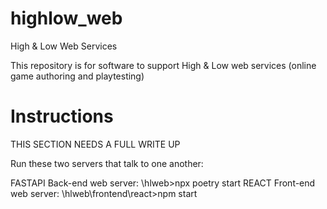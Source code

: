 # highlow_web
High &amp; Low Web Services

This repository is for software to support High & Low web services (online game authoring and playtesting)

# Instructions

THIS SECTION NEEDS A FULL WRITE UP

Run these two servers that talk to one another:

FASTAPI Back-end web server: \hlweb>npx poetry start
REACT Front-end web server: \hlweb\frontend\react>npm start